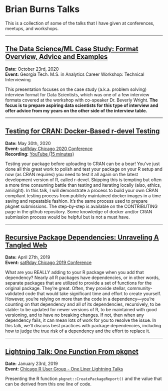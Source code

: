 # Brian Burns Talks
This is a collection of some of the talks that I have given at conferences,  meetups, and workshops.  

---
## [The Data Science/ML Case Study: Format Overview, Advice and Examples](https://docs.google.com/presentation/d/1yOmuFncPaeymOX5kAjg40w91XDkyxjbDTS2MqrosVis/edit?usp=sharing)
**Date:** October 23rd, 2020    
**Event:** Georgia Tech. M.S. in Analytics Career Workshop: Technical Interviewing

This presentation focuses on the case study (a.k.a. problem solving) interview format for Data Scientists, which was one of a few interview formats covered at the workshop with co-speaker Dr. Beverly Wright.  **The focus is to prepare aspiring data scientists for this type of interview and offer advice from my years on the other side of the interview table.**  

---
## [Testing for CRAN: Docker-Based r-devel Testing](https://docs.google.com/presentation/d/1vLjVeKPAdRfESF3jHoXp84Ff0KoMtEMm00RZ24_6SWM/edit?usp=sharing)
**Date:** May 30th, 2020    
**Event:** [satRday Chicago 2020 Conference](https://chicago2020.satrdays.org/)    
**Recording:** [YouTube (15 minutes)](https://www.youtube.com/watch?v=xA7l7N2ktFk&feature=youtu.be&start=8630&end=9794)

Testing your package before uploading to CRAN can be a bear! You’ve just done all this great work to polish and test your package on your R setup and now (as CRAN requires) you need to test it all again on the latest development version of R, called r-devel. Skipping this is tempting but often a more time consuming battle than testing and iterating locally (also, ethics, amiright). In this talk, I will demonstrate a process to build your own CRAN compliant testing process from publicly maintained docker images in a time saving and repeatable fashion. It’s the same process used to prepare pkgnet submissions. The step-by-step is available on the CONTRIBUTING page in the github repository. Some knowledge of docker and/or CRAN submission process would be helpful but is not a must have.

---
## [Recursive Package Dependencies: Unraveling A Tangled Web](https://docs.google.com/presentation/d/1QZAaPm11bC9OofagPnArP0W1GeG6jwAxthZwaoDzDWk/edit?usp=sharing)
**Date:** April 27th, 2019    
**Event:** [satRday Chicago 2019 Conference](https://chicago2019.satrdays.org/)

What are you REALLY adding to your R package when you add that dependency? Nearly all R packages have dependencies, or in other words, separate packages that are utilized to provide a set of functions for the original package. They’re great. Often, they provide stellar, community-validated code that would take significant time and effort to create yourself. However, you’re relying on more than the code in a dependency—you’re counting on that dependency and all of its dependencies, recursively, to be stable: to be updated for newer versions of R, to be maintained with good versioning, and to have no breaking changes. If not, then when any dependency fails, it can mean lots of work for you to resolve the issue. In this talk, we’ll discuss best practices with package dependencies, including how to judge the true risk of a dependency and the effort to replace it.

---
## [Lightning Talk: One Function From pkgnet](https://docs.google.com/presentation/d/1AdzDzFkT7v3ByYRmRVjIXY4efTbEK7br6eF-Jlh4oXI/edit?usp=sharing)
**Date:** January 23rd, 2019    
**Event:** [Chicago R User Group - One Liner Lightning Talks](https://chicago-r-user-group.github.io/)

Presenting the R function `pkgnet::CreatePackageReport()` and the value that can be derived from this one line of code.

